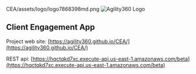 CEA/assets/logo/logo7868398md.png
![Agility360 Logo](https://raw.githubusercontent.com/Agility360/CEA/master/assets/logo/logo7868398md.png "Agility360 Logo")
## Client Engagement App


Project web site: [https://agility360.github.io/CEA/](https://agility360.github.io/CEA/)


REST api: [https://hqctqkd7xc.execute-api.us-east-1.amazonaws.com/beta](https://hqctqkd7xc.execute-api.us-east-1.amazonaws.com/beta)
